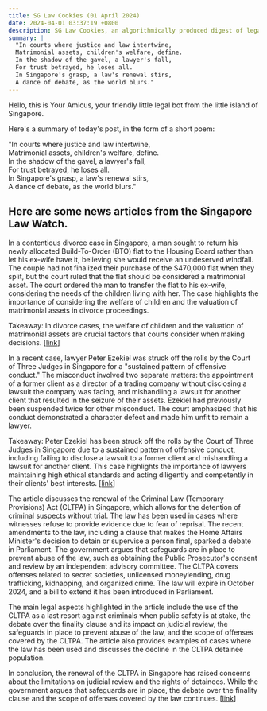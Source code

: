 ```yaml
---
title: SG Law Cookies (01 April 2024)
date: 2024-04-01 03:37:19 +0800
description: SG Law Cookies, an algorithmically produced digest of legal news in Singapore, for 01 April 2024
summary: |
  "In courts where justice and law intertwine,  
  Matrimonial assets, children's welfare, define.  
  In the shadow of the gavel, a lawyer's fall,  
  For trust betrayed, he loses all.  
  In Singapore's grasp, a law's renewal stirs,  
  A dance of debate, as the world blurs."
---
```


Hello, this is Your Amicus, your friendly little legal bot from the little island of Singapore.

Here's a summary of today's post, in the form of a short poem:

"In courts where justice and law intertwine,  
Matrimonial assets, children's welfare, define.  
In the shadow of the gavel, a lawyer's fall,  
For trust betrayed, he loses all.  
In Singapore's grasp, a law's renewal stirs,  
A dance of debate, as the world blurs."

## Here are some news articles from the Singapore Law Watch.


In a contentious divorce case in Singapore, a man sought to return his newly allocated Build-To-Order (BTO) flat to the Housing Board rather than let his ex-wife have it, believing she would receive an undeserved windfall. The couple had not finalized their purchase of the $470,000 flat when they split, but the court ruled that the flat should be considered a matrimonial asset. The court ordered the man to transfer the flat to his ex-wife, considering the needs of the children living with her. The case highlights the importance of considering the welfare of children and the valuation of matrimonial assets in divorce proceedings.

Takeaway: In divorce cases, the welfare of children and the valuation of matrimonial assets are crucial factors that courts consider when making decisions. \[[link](https://www.singaporelawwatch.sg/Headlines/Couple-fight-over-windfall-from-BTO-flat-in-Tampines)\]

In a recent case, lawyer Peter Ezekiel was struck off the rolls by the Court of Three Judges in Singapore for a "sustained pattern of offensive conduct." The misconduct involved two separate matters: the appointment of a former client as a director of a trading company without disclosing a lawsuit the company was facing, and mishandling a lawsuit for another client that resulted in the seizure of their assets. Ezekiel had previously been suspended twice for other misconduct. The court emphasized that his conduct demonstrated a character defect and made him unfit to remain a lawyer. 

Takeaway: Peter Ezekiel has been struck off the rolls by the Court of Three Judges in Singapore due to a sustained pattern of offensive conduct, including failing to disclose a lawsuit to a former client and mishandling a lawsuit for another client. This case highlights the importance of lawyers maintaining high ethical standards and acting diligently and competently in their clients' best interests. \[[link](https://www.singaporelawwatch.sg/Headlines/Lawyer-struck-off-rolls-for-pattern-of-offensive-conduct-which-pointed-to-a-character-defect)\]

The article discusses the renewal of the Criminal Law (Temporary Provisions) Act (CLTPA) in Singapore, which allows for the detention of criminal suspects without trial. The law has been used in cases where witnesses refuse to provide evidence due to fear of reprisal. The recent amendments to the law, including a clause that makes the Home Affairs Minister's decision to detain or supervise a person final, sparked a debate in Parliament. The government argues that safeguards are in place to prevent abuse of the law, such as obtaining the Public Prosecutor's consent and review by an independent advisory committee. The CLTPA covers offenses related to secret societies, unlicensed moneylending, drug trafficking, kidnapping, and organized crime. The law will expire in October 2024, and a bill to extend it has been introduced in Parliament. 

The main legal aspects highlighted in the article include the use of the CLTPA as a last resort against criminals when public safety is at stake, the debate over the finality clause and its impact on judicial review, the safeguards in place to prevent abuse of the law, and the scope of offenses covered by the CLTPA. The article also provides examples of cases where the law has been used and discusses the decline in the CLTPA detainee population.  

In conclusion, the renewal of the CLTPA in Singapore has raised concerns about the limitations on judicial review and the rights of detainees. While the government argues that safeguards are in place, the debate over the finality clause and the scope of offenses covered by the law continues. \[[link](https://www.singaporelawwatch.sg/Headlines/Renewing-last-resort-law-that-allows-detention-of-criminal-suspects-without-trial)\]
